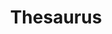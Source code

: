 ---
title: "Thesaurus"

categories: ['']

tags: ['Thesaurus']

arwords: 'مَكنَز'
arwords2: 'القاموس الموسوعي للمفردات'

arexps: []

enwords: ['Thesaurus']

enexps: []

arlexicons: 'ك'
arlexicons2: 'ق'

enlexicons: 'T'

authors: ['Ruqayya Roshdy']

translators: ['']

citations: 'مقدمة في حوسبة اللغة العربية'

sources: 'مركز الملك عبدالله بن عبدالعزيز الدولي لخدمة اللغة العربية'

slug: ""
---
